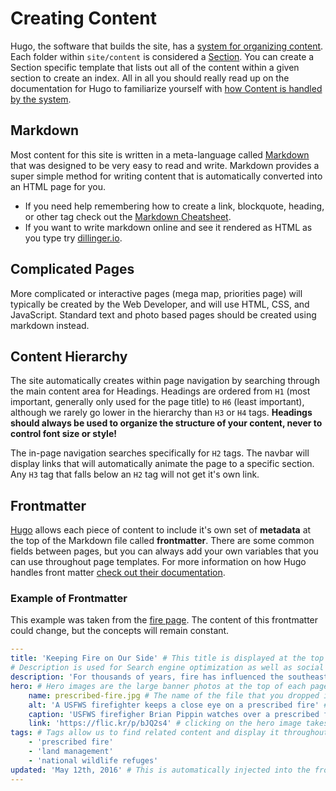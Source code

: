 # Creating Content

Hugo, the software that builds the site, has a [system for organizing content](https://gohugo.io/content/organization/).  Each folder within `site/content` is considered a [Section](https://gohugo.io/content/sections/).  You can create a Section specific template that lists out all of the content within a given section to create an index.  All in all you should really read up on the documentation for Hugo to familiarize yourself with [how Content is handled by the system](https://gohugo.io/content/organization/).

## Markdown

Most content for this site is written in a meta-language called [Markdown](https://daringfireball.net/projects/markdown/syntax) that was designed to be very easy to read and write.  Markdown provides a super simple method for writing content that is automatically converted into an HTML page for you.

- If you need help remembering how to create a link, blockquote, heading, or other tag check out the [Markdown Cheatsheet](https://github.com/adam-p/markdown-here/wiki/Markdown-Cheatsheet).
- If you want to write markdown online and see it rendered as HTML as you type try [dillinger.io](http://dillinger.io/).

## Complicated Pages

More complicated or interactive pages (mega map, priorities page) will typically be created by the Web Developer, and will use HTML, CSS, and JavaScript.  Standard text and photo based pages should be created using markdown instead.

## Content Hierarchy

The site automatically creates within page navigation by searching through the main content area for Headings.  Headings are ordered from `H1` (most important, generally only used for the page title) to `H6` (least important), although we rarely go lower in the hierarchy than `H3` or `H4` tags. **Headings should always be used to organize the structure of your content, never to control font size or style!**

The in-page navigation searches specifically for `H2` tags.  The navbar will display links that will automatically animate the page to a specific section.  Any `H3` tag that falls below an `H2` tag will not get it's own link.

## Frontmatter

[Hugo](https://gohugo.io/overview/introduction/) allows each piece of content to include it's own set of **metadata** at the top of the Markdown file called **frontmatter**.  There are some common fields between pages, but you can always add your own variables that you can use throughout page templates.  For more information on how Hugo handles front matter [check out their documentation](https://gohugo.io/content/front-matter/).

### Example of Frontmatter

This example was taken from the [fire page](https://github.com/USFWS/southeast/blob/69022a3720a9dcc5e30bd3455605ac5fb3f75ba8/site/content/fire.md).  The content of this frontmatter could change, but the concepts will remain constant.

```yaml
---
title: 'Keeping Fire on Our Side' # This title is displayed at the top of the main content area automatically (no need to manually include it)
# Description is used for Search engine optimization as well as social media integration
description: 'For thousands of years, fire has influenced the southeastern landscape, and today a broad range of plants, animals and their habitats have become dependent on fire. Learn about the fire management expertise the U.S. Fish and Wildlife Service provides to support healthy wildlife and habitats.'
hero: # Hero images are the large banner photos at the top of each page
    name: prescribed-fire.jpg # The name of the file that you dropped in src/images/hero
    alt: 'A USFWS firefighter keeps a close eye on a prescribed fire' # Read aloud to blind users; displayed if image fails to load
    caption: 'USFWS firefigher Brian Pippin watches over a prescribed fire at St. Marks National Wildlife Refuge. Photo by Jennifer Hinckley, USFWS.' # Displayed below the hero image
    link: 'https://flic.kr/p/bJQ2s4' # clicking on the hero image takes you to a larger image online
tags: # Tags allow us to find related content and display it throughout the site
    - 'prescribed fire'
    - 'land management'
    - 'national wildlife refuges'
updated: 'May 12th, 2016' # This is automatically injected into the frontmatter each time you save a content file
---
```
